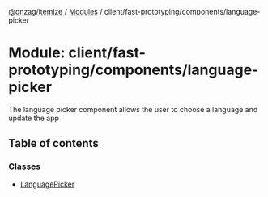 [@onzag/itemize](../README.md) / [Modules](../modules.md) / client/fast-prototyping/components/language-picker

# Module: client/fast-prototyping/components/language-picker

The language picker component allows the user to choose a language and update the app

## Table of contents

### Classes

- [LanguagePicker](../classes/client_fast_prototyping_components_language_picker.LanguagePicker.md)
